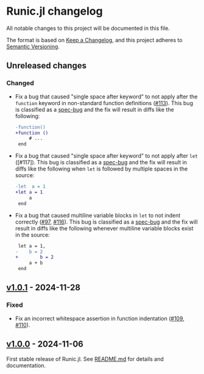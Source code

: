 # Runic.jl changelog

All notable changes to this project will be documented in this file.

The format is based on [Keep a Changelog](https://keepachangelog.com/en/1.0.0/),
and this project adheres to [Semantic Versioning](https://semver.org/spec/v2.0.0.html).

## Unreleased changes
### Changed
 - Fix a bug that caused "single space after keyword" to not apply after the `function`
   keyword in non-standard function definitions ([#113]). This bug is classified as a
   [spec-bug] and the fix will result in diffs like the following:
   ```diff
   -function()
   +function ()
        # ...
    end
   ```
 - Fix a bug that caused "single space after keyword" to not apply after `let` ([#117]).
   This bug is classified as a [spec-bug] and the fix will result in diffs like the
   following when `let` is followed by multiple spaces in the source:
   ```diff
   -let  a = 1
   +let a = 1
        a
    end
   ```
 - Fix a bug that caused multiline variable blocks in `let` to not indent correctly ([#97],
   [#116]). This bug is classified as a [spec-bug] and the fix will result in diffs like the
   following whenever multiline variable blocks exist in the source:
   ```diff
    let a = 1,
   -    b = 2
   +        b = 2
        a + b
    end
   ```

## [v1.0.1] - 2024-11-28
### Fixed
 - Fix an incorrect whitespace assertion in function indentation ([#109], [#110]).

## [v1.0.0] - 2024-11-06
First stable release of Runic.jl. See [README.md](README.md) for details and documentation.

[spec-bug]: https://github.com/fredrikekre/Runic.jl?tab=readme-ov-file#version-policy


<!-- Links generated by Changelog.jl -->

[v1.0.0]: https://github.com/fredrikekre/Runic.jl/releases/tag/v1.0.0
[v1.0.1]: https://github.com/fredrikekre/Runic.jl/releases/tag/v1.0.1
[#97]: https://github.com/fredrikekre/Runic.jl/issues/97
[#109]: https://github.com/fredrikekre/Runic.jl/issues/109
[#110]: https://github.com/fredrikekre/Runic.jl/issues/110
[#113]: https://github.com/fredrikekre/Runic.jl/issues/113
[#116]: https://github.com/fredrikekre/Runic.jl/issues/116
